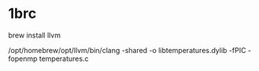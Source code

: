 # 1brc

brew install llvm  

/opt/homebrew/opt/llvm/bin/clang -shared -o libtemperatures.dylib -fPIC -fopenmp temperatures.c

